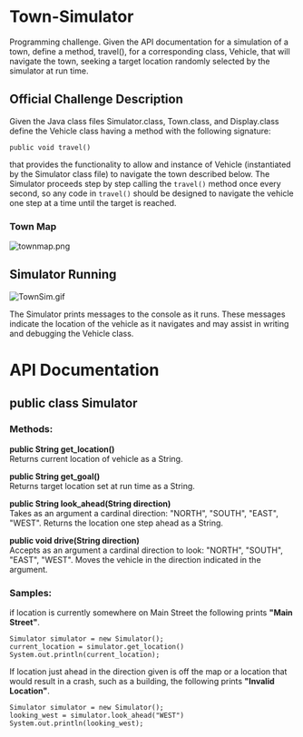 # Town-Simulator
Programming challenge. Given the API documentation for a simulation of a town, define a method, travel(), for a corresponding class,
Vehicle, that will navigate the town, seeking a target location randomly selected by the simulator at run time.

## Official Challenge Description
Given the Java class files Simulator.class, Town.class, and Display.class define the Vehicle class having a method with
the following signature: 

```public void travel()```

that provides the functionality to allow and instance of Vehicle (instantiated by the Simulator class file) to navigate the town 
described below. The Simulator proceeds step by step calling the ```travel()``` method once every second, so any code in ```travel()```
should be designed to navigate the vehicle one step at a time until the target is reached.

### Town Map

![townmap.png](townmap.png)

## Simulator Running

![TownSim.gif](TownSim.gif)

The Simulator prints messages to the console as it runs. These messages indicate the location of the vehicle as it navigates and 
may assist in writing and debugging the Vehicle class.

# API Documentation
## public class Simulator
### Methods:
**public String get_location()**<br/>
  Returns current location of vehicle as a String.<br/>
  
**public String get_goal()**<br/>
  Returns target location set at run time as a String.<br/>
  
**public String look_ahead(String direction)**<br/>
  Takes as an argument a cardinal direction: "NORTH", "SOUTH", "EAST", "WEST". Returns the location one step ahead as a String.<br/>
  
**public void drive(String direction)**<br/>
  Accepts as an argument a cardinal direction to look: "NORTH", "SOUTH", "EAST", "WEST". Moves the vehicle in the direction indicated in the 
  argument.<br/>
  
### Samples:

if location is currently somewhere on Main Street the following prints **"Main Street"**.
```
Simulator simulator = new Simulator();
current_location = simulator.get_location()
System.out.println(current_location); 
```
If location just ahead in the direction given is off the map or a location that would result in a crash, such as a building, 
the following prints **"Invalid Location"**.
```
Simulator simulator = new Simulator();
looking_west = simulator.look_ahead("WEST")
System.out.println(looking_west); 
```

